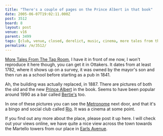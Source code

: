 ```yaml
---
title: "There's a couple of pages on the Prince Albert in that book"
date: 2005-06-07T19:02:11.000Z
post: 3512
board: 8
layout: post
venue: v16
parent: 3499
tags: [club, venue, closed, derelict, music, cinema, more tales from the tap room, prince albert, metronome, rio, earls avenue, more tales from the tap room, prince albert, metronome, rio, earls avenue]
permalink: /m/3512/
---
```

<a href="/wiki/more+tales+from+the+tap+room">More Tales From The Tap Room</a>, I have it in front of me now, I won't reproduce it here though, you can get it in Ottakers. It dates from at least 1782, where it shows up on a survey, it was owned by the mayor's son and then run as a school before starting as a pub in 1841.

Ah, the building was actually replaced, in 1887. There are pictures of both the old and the new <a href="/wiki/prince+albert">Prince Albert</a> in the book. Seems to have been popular around 1990 as a bar called <a href="/wiki/bertie+s">Bertie's</a> too.

In one of these pictures you can see the <a href="/wiki/metronome">Metronome</a> next door, and that it's a bingo and social club called <a href="/wiki/rio">Rio</a>. It was a cinema at some point.

If you find out any more about the place, please post it up here. I will check out your views online, we have quite a nice view across the town towards the Martello towers from our place in <a href="/wiki/earls+avenue">Earls Avenue</a>.
